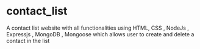 # contact_list
 A contact list website with all functionalities using HTML, CSS , NodeJs , Expressjs , MongoDB , Mongoose which allows user to create and delete a contact in the list 
